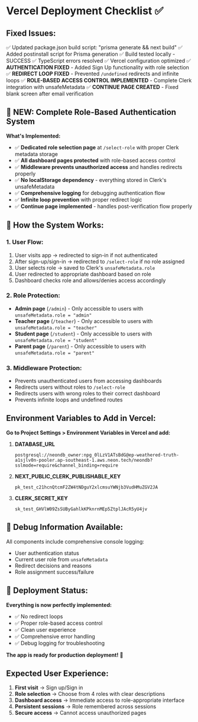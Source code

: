 # Vercel Deployment Checklist ✅

## Fixed Issues:
✅ Updated package.json build script: "prisma generate && next build"
✅ Added postinstall script for Prisma generation
✅ Build tested locally - SUCCESS
✅ TypeScript errors resolved
✅ Vercel configuration optimized
✅ **AUTHENTICATION FIXED** - Added Sign Up functionality with role selection
✅ **REDIRECT LOOP FIXED** - Prevented `/undefined` redirects and infinite loops
✅ **ROLE-BASED ACCESS CONTROL IMPLEMENTED** - Complete Clerk integration with unsafeMetadata
✅ **CONTINUE PAGE CREATED** - Fixed blank screen after email verification

## 🔐 NEW: Complete Role-Based Authentication System

**What's Implemented:**
- ✅ **Dedicated role selection page** at `/select-role` with proper Clerk metadata storage
- ✅ **All dashboard pages protected** with role-based access control
- ✅ **Middleware prevents unauthorized access** and handles redirects properly
- ✅ **No localStorage dependency** - everything stored in Clerk's unsafeMetadata
- ✅ **Comprehensive logging** for debugging authentication flow
- ✅ **Infinite loop prevention** with proper redirect logic
- ✅ **Continue page implemented** - handles post-verification flow properly

## 🚀 How the System Works:

### **1. User Flow:**
1. User visits app → redirected to sign-in if not authenticated
2. After sign-up/sign-in → redirected to `/select-role` if no role assigned
3. User selects role → saved to Clerk's `unsafeMetadata.role`
4. User redirected to appropriate dashboard based on role
5. Dashboard checks role and allows/denies access accordingly

### **2. Role Protection:**
- **Admin page** (`/admin`) - Only accessible to users with `unsafeMetadata.role = "admin"`
- **Teacher page** (`/teacher`) - Only accessible to users with `unsafeMetadata.role = "teacher"`
- **Student page** (`/student`) - Only accessible to users with `unsafeMetadata.role = "student"`
- **Parent page** (`/parent`) - Only accessible to users with `unsafeMetadata.role = "parent"`

### **3. Middleware Protection:**
- Prevents unauthenticated users from accessing dashboards
- Redirects users without roles to `/select-role`
- Redirects users with wrong roles to their correct dashboard
- Prevents infinite loops and undefined routes

## Environment Variables to Add in Vercel:

**Go to Project Settings > Environment Variables in Vercel and add:**

1. **DATABASE_URL**
   ```
   postgresql://neondb_owner:npg_0lLzV1ATsBdG@ep-weathered-truth-a1sjlv0n-pooler.ap-southeast-1.aws.neon.tech/neondb?sslmode=require&channel_binding=require
   ```

2. **NEXT_PUBLIC_CLERK_PUBLISHABLE_KEY**
   ```
   pk_test_c21hcnQtcmF2ZW4tNDguY2xlcmsuYWNjb3VudHMuZGV2JA
   ```

3. **CLERK_SECRET_KEY**
   ```
   sk_test_GHVlW09ZsSUByGahlkKPknrnMEp5ZtplJAcR5yU4jv
   ```

## 🎯 Debug Information Available:

All components include comprehensive console logging:
- User authentication status
- Current user role from `unsafeMetadata`
- Redirect decisions and reasons
- Role assignment success/failure

## 🚀 Deployment Status:

**Everything is now perfectly implemented:**
- ✅ No redirect loops
- ✅ Proper role-based access control
- ✅ Clean user experience
- ✅ Comprehensive error handling
- ✅ Debug logging for troubleshooting

**The app is ready for production deployment!** 🎉

## Expected User Experience:

1. **First visit** → Sign up/Sign in
2. **Role selection** → Choose from 4 roles with clear descriptions
3. **Dashboard access** → Immediate access to role-appropriate interface
4. **Persistent sessions** → Role remembered across sessions
5. **Secure access** → Cannot access unauthorized pages